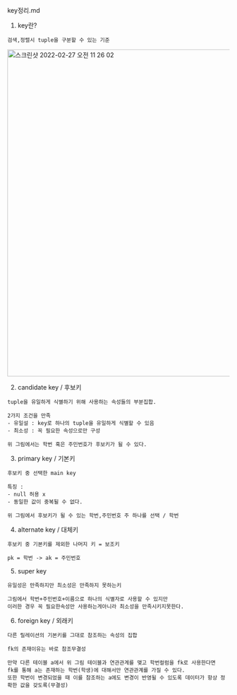key정리.md

1. key란?
```
검색,정렬시 tuple을 구분할 수 있는 기준
```
<img width="740" alt="스크린샷 2022-02-27 오전 11 26 02" src="https://user-images.githubusercontent.com/62214428/155865756-3834793d-4613-45be-9d87-b54735b53711.png">


2. candidate key / 후보키
```
tuple을 유일하게 식별하기 위해 사용하는 속성들의 부분집합.

2가지 조건을 만족
- 유일설 : key로 하나의 tuple을 유일하게 식별할 수 있음
- 최소성 : 꼭 필요한 속성으로만 구성

위 그림에서는 학번 혹은 주민번호가 후보키가 될 수 있다.
```

3. primary key / 기본키
```
후보키 중 선택한 main key

특징 : 
- null 허용 x
- 동일한 값이 중복될 수 없다.

위 그림에서 후보키가 될 수 있는 학번,주민번호 주 하나를 선택 / 학번
```

4. alternate key / 대체키
```
후보키 중 기본키를 제외한 나머지 키 = 보조키

pk = 학번 -> ak = 주민번호
```

5. super key
```
유일성은 만족하지만 최소성은 만족하지 못하는키

그림에서 학번+주민번호+이름으로 하나의 식별자로 사용할 수 있지만
이러한 경우 꼭 필요한속성만 사용하는게아니라 최소성을 만족시키지못한다.
```

6. foreign key / 외래키
```
다른 릴레이션의 기본키를 그대로 참조하는 속성의 집합

fk의 존재이유는 바로 참조무결성

만약 다른 테이블 a에서 위 그림 테이블과 연관관계를 맺고 학번컬럼을 fk로 사용한다면
fk를 통해 a는 존재하는 학번(학생)에 대해서만 연관관계를 가질 수 있다.
또한 학번이 변경되었을 때 이를 참조하는 a에도 변경이 반영될 수 있도록 데이터가 항상 정확한 값을 갖도록(무결성)
```
